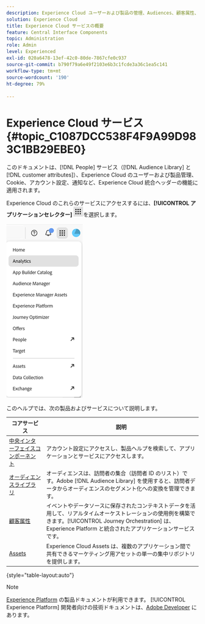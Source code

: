 ```yaml
---
description: Experience Cloud ユーザーおよび製品の管理、Audiences、顧客属性、Journey Orchestration、オファー、Places、Experience Platform、Mobile Services について説明します。
solution: Experience Cloud
title: Experience Cloud サービスの概要
feature: Central Interface Components
topic: Administration
role: Admin
level: Experienced
exl-id: 020a6478-13ef-42c0-80de-7867cfe0c937
source-git-commit: b790f79a6e49f2103e6b3c1fcde3a36c1ea5c141
workflow-type: tm+mt
source-wordcount: '190'
ht-degree: 79%

---
```


# Experience Cloud サービス {#topic_C1087DCC538F4F9A99D983C1BB29EBE0}

このドキュメントは、[!DNL People] サービス（[!DNL Audience Library] と [!DNL customer attributes]）、Experience Cloud のユーザーおよび製品管理、Cookie、アカウント設定、通知など、Experience Cloud 統合ヘッダーの機能に適用されます。

Experience Cloud のこれらのサービスにアクセスするには、**[!UICONTROL アプリケーションセレクター]**
![サービスセレクター](../assets/apps-icon.png)を選択します。

![Experience Cloud サービス](../assets/platform-core-services.png)

このヘルプでは、次の製品およびサービスについて説明します。

| コアサービス | 説明 |
|--- |--- |
| [中央インターフェイスコンポーネント](../experience-cloud.md) | アカウント設定にアクセスし、製品ヘルプを検索して、アプリケーションとサービスにアクセスします。 |
| [オーディエンスライブラリ](audiences/overview.md) | オーディエンスは、訪問者の集合（訪問者 ID のリスト）です。Adobe [!DNL Audience Library] を使用すると、訪問者データからオーディエンスのセグメント化への変換を管理できます。 |
| [顧客属性](customer-attributes/attributes.md) | イベントやデータソースに保存されたコンテキストデータを活用して、リアルタイムオーケストレーションの使用例を構築できます。[!UICONTROL Journey Orchestration] は、Experience Platform と統合されたアプリケーションサービスです。 |
| [Assets](assets/experience-cloud-assets.md) | Experience Cloud Assets は、複数のアプリケーション間で共有できるマーケティング用アセットの単一の集中リポジトリを提供します。 |

{style="table-layout:auto"}

>[!NOTE]
>
>[Experience Platform](https://experienceleague.adobe.com/docs/experience-platform/landing/home.html?lang=ja) の製品ドキュメントが利用できます。 [!UICONTROL Experience Platform] 開発者向けの技術ドキュメントは、[Adobe Developer](https://developer.adobe.com/apis) にあります。
